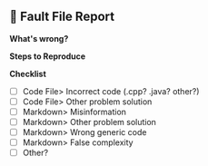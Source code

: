 ## 🐞 Fault File Report

**What's wrong?**  
<!-- Describe the issue -->

**Steps to Reproduce**  
<!-- How to recreate it -->

**Checklist**
<!-- - Like, [X] Code File> Incorrect code (.cpp) -->

- [ ] Code File> Incorrect code (.cpp? .java? other?)
- [ ] Code File> Other problem solution
- [ ] Markdown> Misinformation
- [ ] Markdown> Other problem solution
- [ ] Markdown> Wrong generic code
- [ ] Markdown> False complexity
- [ ] Other?
